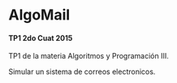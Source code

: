 # AlgoMail
#### TP1 2do Cuat 2015

TP1 de la materia Algoritmos y Programación III.

Simular un sistema de correos electronicos.
